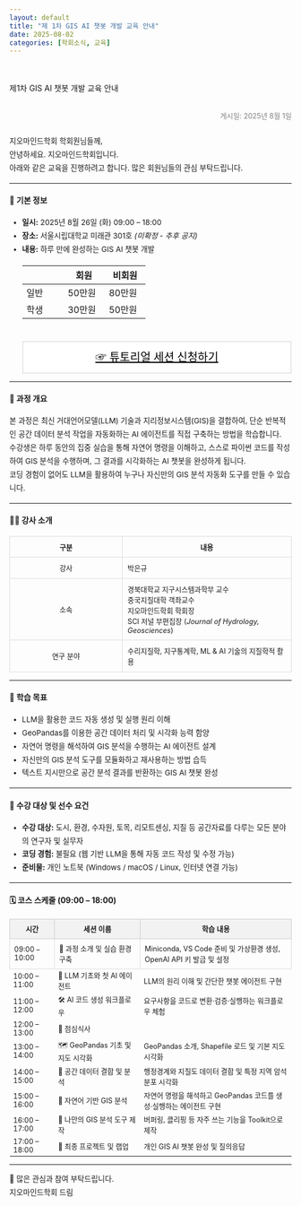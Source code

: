 ```yaml
---
layout: default
title: "제 1차 GIS AI 챗봇 개발 교육 안내"
date: 2025-08-02
categories: [학회소식, 교육]
---
```

<style>
  .customTable1 tr th {
    width: 30%;
  }

  .customTable2 tr td:nth-child(1) {
    width: 30%
  }
  .customTable2 tr td:nth-child(2) {
    width: 35%
  }
  .customTable2 tr td:nth-child(3) {
    width: 35%
  }

.button {
    display: block;
    background-color: white;
    border: 1px solid;
    border-width: 2px;
    border-color: #eae5e5;
    color: black;
    text-align: center;
    padding: 15px 20px;
    font-family: 'Noto Sans','맑은 고딕','Malgun Gothic',Arial,Helvetica,sans-serif,Lucida,'Grande','Microsoft YaHei','Hiragino Sans GB', 'SimSun', 'Meiryo';
    font-size: 20px;
}
</style>

<br>
<br>
<div class="gayheader">
  <span>제1차 GIS AI 챗봇 개발 교육 안내</span>
  <div></div>
</div>
<br>
<p style="text-align: right; font-size: 0.9em; color: gray; margin-bottom: 2em;">게시일: 2025년 8월 1일</p>
  <p style="line-height: 1.8em; font-size: 0.95em;">
    지오마인드학회 학회원님들께, <br>
    안녕하세요. 지오마인드학회입니다. <br>
    아래와 같은 교육을 진행하려고 합니다. 많은 회원님들의 관심 부탁드립니다.
  </p>
<hr>

  <h4>📌 기본 정보</h4>
  <ul style="font-size: 0.95em; line-height: 1.8em;">
    <li><strong>일시:</strong> 2025년 8월 26일 (화) 09:00 – 18:00</li>
    <li><strong>장소:</strong> 서울시립대학교 미래관 301호 <em>(미확정 - 추후 공지)</em></li>
    <li><strong>내용:</strong> 하루 만에 완성하는 GIS AI 챗봇 개발</li>
<table class="customTable1">
  <thead>
    <tr>
      <th></th>
      <th>회원</th>
      <th>비회원</th>
    </tr>
  </thead>
  <tbody>
    <tr>
      <td>일반</td>
      <td>50만원</td>
      <td>80만원</td>
    </tr>
    <tr>
      <td>학생</td>
      <td>30만원</td>
      <td>50만원</td>
    </tr>
  </tbody>
</table>
<br>
<a href="https://forms.gle/ziXCz5QgJN1CpLHv5" target="_blank" class="button">☞ 튜토리얼 세션 신청하기</a>
  </ul>
<hr>

  <h4>📖 과정 개요</h4>
  <p style="font-size: 0.95em; line-height: 1.8em;">
    본 과정은 최신 거대언어모델(LLM) 기술과 지리정보시스템(GIS)을 결합하여, 단순 반복적인 공간 데이터 분석 작업을 자동화하는 AI 에이전트를 직접 구축하는 방법을 학습합니다.<br>
    수강생은 하루 동안의 집중 실습을 통해 자연어 명령을 이해하고, 스스로 파이썬 코드를 작성하여 GIS 분석을 수행하며, 그 결과를 시각화하는 AI 챗봇을 완성하게 됩니다.<br>
    코딩 경험이 없어도 LLM을 활용하여 누구나 자신만의 GIS 분석 자동화 도구를 만들 수 있습니다.
  </p>
<hr>

  <h4>👨‍🏫 강사 소개</h4>
  <p style="font-size: 0.95em; line-height: 1.8em;">
  <table class="customTable1" style="width:100%; border-collapse: collapse; font-size: 0.95em;">
  <thead>
    <tr>
      <th style="padding: 0.7em; border: 1px solid #ddd; width: 20%;">구분</th>
      <th style="padding: 0.7em; border: 1px solid #ddd;">내용</th>
    </tr>
  </thead>
  <tbody>
    <tr>
      <td style="padding: 0.7em; border: 1px solid #ddd; text-align: center;">강사</td>
      <td style="padding: 0.7em; border: 1px solid #ddd;">박은규</td>
    </tr>
    <tr>
      <td style="padding: 0.7em; border: 1px solid #ddd; text-align: center;">소속</td>
      <td style="padding: 0.7em; border: 1px solid #ddd;">
        경북대학교 지구시스템과학부 교수<br>
        중국지질대학 객좌교수<br>
        지오마인드학회 학회장<br>
        SCI 저널 부편집장 (<em>Journal of Hydrology, Geosciences</em>)
      </td>
    </tr>
    <tr>
      <td style="padding: 0.7em; border: 1px solid #ddd; text-align: center;">연구 분야</td>
      <td style="padding: 0.7em; border: 1px solid #ddd;">
        수리지질학, 지구통계학, ML & AI 기술의 지질학적 활용
      </td>
    </tr>
  </tbody>
</table>
<hr>

  <h4>🎯 학습 목표</h4>
  <ul style="font-size: 0.95em; line-height: 1.8em;">
    <li>LLM을 활용한 코드 자동 생성 및 실행 원리 이해</li>
    <li>GeoPandas를 이용한 공간 데이터 처리 및 시각화 능력 함양</li>
    <li>자연어 명령을 해석하여 GIS 분석을 수행하는 AI 에이전트 설계</li>
    <li>자신만의 GIS 분석 도구를 모듈화하고 재사용하는 방법 습득</li>
    <li>텍스트 지시만으로 공간 분석 결과를 반환하는 GIS AI 챗봇 완성</li>
  </ul>
<hr>

  <h4>👥 수강 대상 및 선수 요건</h4>
  <ul style="font-size: 0.95em; line-height: 1.8em;">
    <li><strong>수강 대상:</strong> 도시, 환경, 수자원, 토목, 리모트센싱, 지질 등 공간자료를 다루는 모든 분야의 연구자 및 실무자</li>
    <li><strong>코딩 경험:</strong> 불필요 (웹 기반 LLM을 통해 자동 코드 작성 및 수정 가능)</li>
    <li><strong>준비물:</strong> 개인 노트북 (Windows / macOS / Linux, 인터넷 연결 가능)</li>
  </ul>
<hr>

  <h4>🗓️ 코스 스케줄 (09:00 – 18:00)</h4>

  <table style="width: 100%; border-collapse: collapse; font-size: 0.9em;">
    <thead>
      <tr style="background-color: #f2f2f2;">
        <th style="padding: 0.6em; border: 1px solid #ccc;">시간</th>
        <th style="padding: 0.6em; border: 1px solid #ccc;">세션 이름</th>
        <th style="padding: 0.6em; border: 1px solid #ccc;">학습 내용</th>
      </tr>
    </thead>
    <tbody>
      <tr>
        <td style="padding: 0.6em; border: 1px solid #ddd;">09:00 – 10:00</td>
        <td style="padding: 0.6em; border: 1px solid #ddd;">🚀 과정 소개 및 실습 환경 구축</td>
        <td style="padding: 0.6em; border: 1px solid #ddd;">Miniconda, VS Code 준비 및 가상환경 생성, OpenAI API 키 발급 및 설정</td>
      </tr>
      <tr>
        <td>10:00 – 11:00</td>
        <td>🤖 LLM 기초와 첫 AI 에이전트</td>
        <td>LLM의 원리 이해 및 간단한 챗봇 에이전트 구현</td>
      </tr>
      <tr>
        <td>11:00 – 12:00</td>
        <td>🛠️ AI 코드 생성 워크플로우</td>
        <td>요구사항을 코드로 변환·검증·실행하는 워크플로우 체험</td>
      </tr>
      <tr>
        <td>12:00 – 13:00</td>
        <td>🍱 점심식사</td>
        <td></td>
      </tr>
      <tr>
        <td>13:00 – 14:00</td>
        <td>🗺️ GeoPandas 기초 및 지도 시각화</td>
        <td>GeoPandas 소개, Shapefile 로드 및 기본 지도 시각화</td>
      </tr>
      <tr>
        <td>14:00 – 15:00</td>
        <td>🌋 공간 데이터 결합 및 분석</td>
        <td>행정경계와 지질도 데이터 결합 및 특정 지역 암석 분포 시각화</td>
      </tr>
      <tr>
        <td>15:00 – 16:00</td>
        <td>💬 자연어 기반 GIS 분석</td>
        <td>자연어 명령을 해석하고 GeoPandas 코드를 생성·실행하는 에이전트 구현</td>
      </tr>
      <tr>
        <td>16:00 – 17:00</td>
        <td>🔌 나만의 GIS 분석 도구 제작</td>
        <td>버퍼링, 클리핑 등 자주 쓰는 기능을 Toolkit으로 제작</td>
      </tr>
      <tr>
        <td>17:00 – 18:00</td>
        <td>🎉 최종 프로젝트 및 랩업</td>
        <td>개인 GIS AI 챗봇 완성 및 질의응답</td>
      </tr>
    </tbody>
  </table>
  <hr>


  <p style="font-size: 0.95em; line-height: 1.8em;">📢 많은 관심과 참여 부탁드립니다.<br>지오마인드학회 드림</p>


